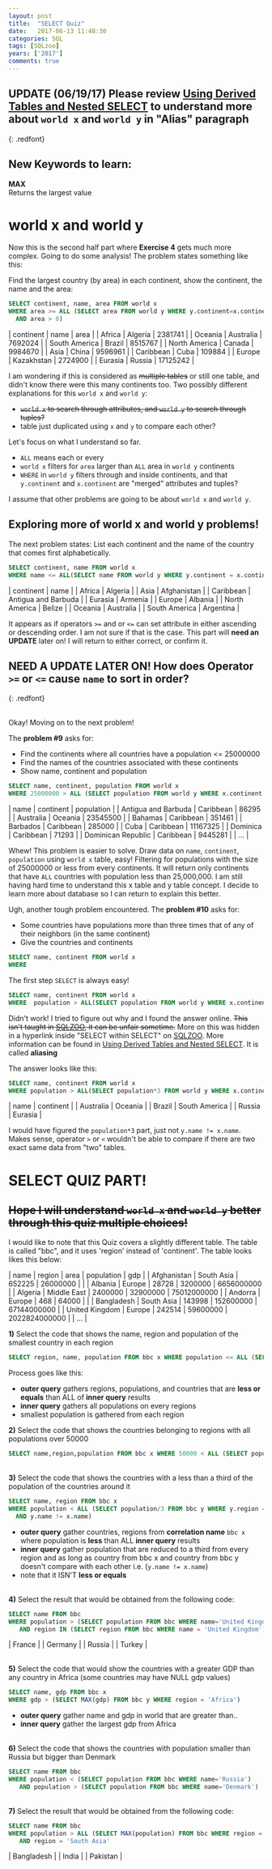 ```yaml
---
layout: post
title:  "SELECT Quiz"
date:   2017-06-13 11:48:30
categories: SQL
tags: [SQLzoo]
years: ['2017']
comments: true
---
```


## UPDATE (06/19/17) Please review [Using Derived Tables and Nested SELECT][Using Derived Tables and Nested SELECT] to understand more about `world x` and `world y` in "Alias" paragraph
{: .redfont}

## New Keywords to learn:

<strong>MAX</strong><br>
Returns the largest value

# world x and world y

Now this is the second half part where <strong>Exercise 4</strong> gets much more complex. Going to do some analysis! The problem states something like this:

Find the largest country (by area) in each continent, show the continent, the name and the area:

```sql
SELECT continent, name, area FROM world x
WHERE area >= ALL (SELECT area FROM world y WHERE y.continent=x.continent
  AND area > 0)
```

| continent | name | area |
| Africa | Algeria | 2381741 |
| Oceania | Australia | 7692024 |
| South America | Brazil | 8515767 |
| North America | Canada | 9984670 |
| Asia | China | 9596961 |
| Caribbean | Cuba | 109884 |
| Europe | Kazakhstan | 2724900 |
| Eurasia |	Russia | 17125242 |

I am wondering if this is considered as ~~multiple tables~~ or still one table, and didn't know there were this many continents too. Two possibly different explanations for this `world x` and `world y`:

- ~~`world x` to search through attributes, and `world y` to search through tuples?~~
- table just duplicated using `x` and `y` to compare each other?

Let's focus on what I understand so far.

- `ALL` means each or every
- `world x` filters for `area` larger than `ALL` area in `world y` continents
- `WHERE` in `world y` filters through and inside continents, and that `y.continent` and `x.continent` are "merged" attributes and tuples?

I assume that other problems are going to be about `world x` and `world y`.

## Exploring more of world x and world y problems!

The next problem states: List each continent and the name of the country that comes first alphabetically.

```sql
SELECT continent, name FROM world x
WHERE name <= ALL(SELECT name FROM world y WHERE y.continent = x.continent)
```

| continent | name |
| Africa | Algeria |
| Asia | Afghanistan |
| Caribbean | Antigua and Barbuda |
| Eurasia | Armenia |
| Europe | Albania |
| North America |	Belize |
| Oceania |	Australia |
| South America |	Argentina |

It appears as if operators `>=` and or `<=` can set attribute in either ascending or descending order. I am not sure if that is the case. This part will <strong>need an UPDATE</strong> later on! I will return to either correct, or confirm it.

## NEED A UPDATE LATER ON! How does Operator `>=` or `<=` cause `name` to sort in order?
{: .redfont}

<br>
Okay! Moving on to the next problem!

The <strong>problem #9</strong> asks for:

- Find the continents where all countries have a population <= 25000000
- Find the names of the countries associated with these continents
- Show name, continent and population

```sql
SELECT name, continent, population FROM world x
WHERE 25000000 > ALL (SELECT population FROM world y WHERE x.continent = y.continent AND y.population > 0)
```

| name | continent | population |
| Antigua and Barbuda |	Caribbean | 86295 |
| Australia | Oceania |	23545500 |
| Bahamas | Caribbean | 351461 |
| Barbados | Caribbean | 285000 |
| Cuba | Caribbean | 11167325 |
| Dominica | Caribbean | 71293 |
| Dominican Republic | Caribbean | 9445281 |
| ... |

Whew! This problem is easier to solve. Draw data on `name`, `continent`, `population` using `world x` table, easy! Filtering for populations with the size of 25000000 or less from every continents. It will return only continents that have `ALL` countries with population less than 25,000,000. I am still having hard time to understand this x table and y table concept. I decide to learn more about database so I can return to explain this better.  

Ugh, another tough problem encountered. The <strong>problem #10</strong> asks for:

- Some countries have populations more than three times that of any of their neighbors (in the same continent)
- Give the countries and continents

```sql
SELECT name, continent FROM world x
WHERE
```

The first step `SELECT` is always easy!

```sql
SELECT name, continent FROM world x
WHERE  population > ALL(SELECT population FROM world y WHERE x.continent = y.continent AND population > 0)
```

Didn't work! I tried to figure out why and I found the answer online. ~~This isn't taught in [SQLZOO][SQLZOO], it can be unfair sometime.~~ More on this was hidden in a hyperlink inside "SELECT within SELECT" on [SQLZOO][SQLZOO]. More information can be found in [Using Derived Tables and Nested SELECT][Using Derived Tables and Nested SELECT]. It is called <strong>aliasing</strong>

The answer looks like this:

```sql
SELECT name, continent FROM world x
WHERE population > ALL(SELECT population*3 FROM world y WHERE x.continent = y.continent AND population > 0 AND y.name != x.name)
```

| name | continent |
| Australia |	Oceania |
| Brazil | South America |
| Russia | Eurasia |

I would have figured the `population*3` part, just not `y.name != x.name`. Makes sense, operator `>` or `<` wouldn't be able to compare if there are two exact same data from "two" tables.

# SELECT QUIZ PART!

## ~~Hope I will understand `world x` and `world y` better through this quiz multiple choices!~~

I would like to note that this Quiz covers a slightly different table. The table is called "bbc", and it uses 'region' instead of 'continent'.  The table looks likes this below:

| name | region | area | population | gdp |
| Afghanistan | South Asia | 652225 | 26000000 |	|
| Albania | Europe | 28728 | 3200000 | 6656000000 |
| Algeria | Middle East | 2400000 | 32900000 | 75012000000 |
| Andorra | Europe | 468 | 64000	| |
| Bangladesh | South Asia | 143998 | 152600000 | 67144000000 |
| United Kingdom | Europe | 242514 | 59600000 | 2022824000000 |
| ... |


<strong>1)</strong> Select the code that shows the name, region and population of the smallest country in each region

```sql
SELECT region, name, population FROM bbc x WHERE population <= ALL (SELECT population FROM bbc y WHERE y.region=x.region AND population>0)
```

Process goes like this:

- <strong>outer query</strong> gathers regions, populations, and countries that are <strong>less or equals</strong> than ALL of <strong>inner query</strong> results
- <strong>inner query</strong> gathers all populations on every regions
- smallest population is gathered from each region

<strong>2)</strong> Select the code that shows the countries belonging to regions with all populations over 50000

```sql
SELECT name,region,population FROM bbc x WHERE 50000 < ALL (SELECT population FROM bbc y WHERE x.region=y.region AND y.population>0)
```

<br>
<strong>3)</strong> Select the code that shows the countries with a less than a third of the population of the countries around it

```sql
SELECT name, region FROM bbc x
WHERE population < ALL (SELECT population/3 FROM bbc y WHERE y.region = x.region
  AND y.name != x.name)
```

- <strong>outer query</strong> gather countries, regions from <strong>correlation name</strong> `bbc x` where population is <strong>less</strong> than ALL <strong>inner query</strong> results
- <strong>inner query</strong> gather population that are reduced to a third from every region and as long as country from bbc x and country from bbc y doesn't compare with each other i.e. (`y.name != x.name`)
- note that it ISN'T <strong>less or equals</strong>    

<br>
<strong>4)</strong>  Select the result that would be obtained from the following code:

```sql
SELECT name FROM bbc
WHERE population > (SELECT population FROM bbc WHERE name='United Kingdom')
   AND region IN (SELECT region FROM bbc WHERE name = 'United Kingdom')
```

| France |
| Germany |
| Russia |
| Turkey |

<br>
<strong>5)</strong>  Select the code that would show the countries with a greater GDP than any country in Africa (some countries may have NULL gdp values)

```sql
SELECT name, gdp FROM bbc x
WHERE gdp > (SELECT MAX(gdp) FROM bbc y WHERE region = 'Africa')
```

- <strong>outer query</strong> gather name and gdp in world that are greater than..
- <strong>inner query</strong> gather the largest gdp from Africa

<br>
<strong>6)</strong> Select the code that shows the countries with population smaller than Russia but bigger than Denmark

```sql
SELECT name FROM bbc
WHERE population < (SELECT population FROM bbc WHERE name='Russia')
   AND population > (SELECT population FROM bbc WHERE name='Denmark')
```

<br>
<strong>7)</strong> Select the result that would be obtained from the following code:

```sql
SELECT name FROM bbc
WHERE population > ALL (SELECT MAX(population) FROM bbc WHERE region = 'Europe')
   AND region = 'South Asia'
```

| Bangladesh |
| India |
| Pakistan |

[SQLZOO]:http://sqlzoo.net/
[Using Derived Tables and Nested SELECT]: https://ngarciaiii.github.io/sql/2017/06/19/Using-Derived-Tables-and-Nested-SELECT/
